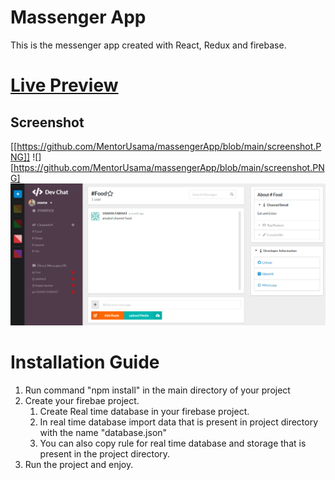 # Massenger App
This is the messenger app created with React, Redux and firebase.
<br>
# [Live Preview](https://slack-7260c.firebaseapp.com)

## Screenshot <br>
[[https://github.com/MentorUsama/massengerApp/blob/main/screenshot.PNG]]
![][https://github.com/MentorUsama/massengerApp/blob/main/screenshot.PNG]
<img src="https://github.com/MentorUsama/massengerApp/blob/main/screenshot.PNG" />

# Installation Guide
1. Run command "npm install" in the main directory of your project
2. Create your firebae project.
   1. Create Real time database in your firebase project.
   2. In real time database import data that is present in project directory with the name "database.json"
   3. You can also copy rule for real time database and storage that is present in the project directory.
4. Run the project and enjoy.
